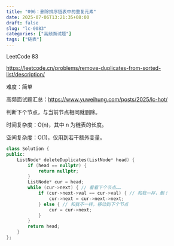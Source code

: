 ```yaml
---
title: "096：删除排序链表中的重复元素"
date: 2025-07-06T13:21:35+08:00
draft: false
slug: "lc-0083"
categories: ["高频面试题"]
tags: ["链表"]
---
```


LeetCode 83

https://leetcode.cn/problems/remove-duplicates-from-sorted-list/description/

难度：简单

高频面试题汇总：https://www.yuweihung.com/posts/2025/lc-hot/

判断下个节点，与当前节点相同就删除。

时间复杂度：O(n)，其中 n 为链表的长度。

空间复杂度：O(1)，仅用到若干额外变量。

<!--more-->

```cpp
class Solution {
public:
    ListNode* deleteDuplicates(ListNode* head) {
        if (head == nullptr) {
            return nullptr;
        }
        ListNode* cur = head;
        while (cur->next) { // 看看下个节点……
            if (cur->next->val == cur->val) { // 和我一样，删！
                cur->next = cur->next->next;
            } else { // 和我不一样，移动到下个节点
                cur = cur->next;
            }
        }
        return head;
    }
};
```
